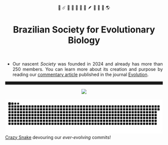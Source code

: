 <div align="center"> 🧬 ☄️ 🧠 🌴 🐚 🧫 🦖 🪶 🐊 🐒 🐍 🌎 </div>

<h1 align="center"> Brazilian Society for Evolutionary Biology </h1>
<br/ >

<div align="justify"> 

* Our nascent _Society_ was founded in 2024 and already has more than 250 members. You can learn more about its creation and purpose by reading our [commentary article](https://onlinelibrary.wiley.com/doi/abs/10.1111/zsc.12377) published in the journal [Evolution](https://academic.oup.com/evolut).

 </div>
<div align="center">
<hr width="100%" style="height:10px;">

<img height="180em" src="https://github-readme-stats.vercel.app/api?username=sbbe-oficial&bg_color=00000000&text_color=B869AC&icon_color=EDEDED&title_color=EDEDED&hide_border=false&disable_animations=false&show_icons=true&include_all_commits=true" />
</p>
 </div>

![Snake animation](https://github.com/sbbe-oficial/sbbe-oficial/blob/output/github-snake-dark.svg)
[Crazy Snake](https://github.com/Platane/snk) devouring our _ever-evolving_ commits!


